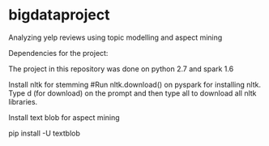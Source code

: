 # bigdataproject
Analyzing yelp reviews using topic modelling and aspect mining

Dependencies for the project: 

The project in this repository was done on python 2.7 and spark 1.6

Install nltk for stemming
#Run nltk.download() on pyspark for installing nltk. Type d (for download) on the prompt and then type all to download all nltk libraries.

Install text blob for aspect mining

pip install -U textblob 
